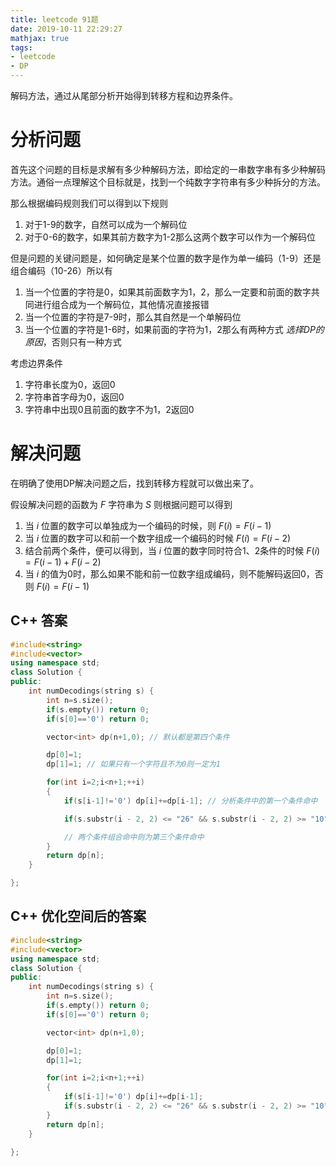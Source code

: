 ```yaml
---
title: leetcode 91题
date: 2019-10-11 22:29:27
mathjax: true
tags:
- leetcode
- DP
---
```


解码方法，通过从尾部分析开始得到转移方程和边界条件。

<!--more-->

# 分析问题

首先这个问题的目标是求解有多少种解码方法，即给定的一串数字串有多少种解码方法。通俗一点理解这个目标就是，找到一个纯数字字符串有多少种拆分的方法。

那么根据编码规则我们可以得到以下规则

1. 对于1-9的数字，自然可以成为一个解码位
2. 对于0-6的数字，如果其前方数字为1-2那么这两个数字可以作为一个解码位

但是问题的关键问题是，如何确定是某个位置的数字是作为单一编码（1-9）还是组合编码（10-26）所以有
 
1. 当一个位置的字符是0，如果其前面数字为1，2，那么一定要和前面的数字共同进行组合成为一个解码位，其他情况直接报错
2. 当一个位置的字符是7-9时，那么其自然是一个单解码位
3. 当一个位置的字符是1-6时，如果前面的字符为1，2那么有两种方式 *选择DP的原因*，否则只有一种方式 

考虑边界条件

1. 字符串长度为0，返回0
2. 字符串首字母为0，返回0
3. 字符串中出现0且前面的数字不为1，2返回0

# 解决问题

在明确了使用DP解决问题之后，找到转移方程就可以做出来了。

假设解决问题的函数为  $F$ 字符串为 $S$ 则根据问题可以得到

1. 当 $i$ 位置的数字可以单独成为一个编码的时候，则 $F \left( i \right) = F \left( i-1 \right)$
2. 当 $i$ 位置的数字可以和前一个数字组成一个编码的时候 $F \left( i \right) = F \left( i-2 \right)$
3. 结合前两个条件，便可以得到，当 $i$ 位置的数字同时符合1、2条件的时候 $F \left( i \right) = F \left( i-1 \right) +  F \left( i-2 \right)$
4. 当 $i$ 的值为0时，那么如果不能和前一位数字组成编码，则不能解码返回0，否则 $F \left( i \right) = F \left( i-1 \right)$

## C++ 答案

```cpp
#include<string>
#include<vector>
using namespace std;
class Solution {
public:
    int numDecodings(string s) {
        int n=s.size();
        if(s.empty()) return 0;
        if(s[0]=='0') return 0;

        vector<int> dp(n+1,0); // 默认都是第四个条件

        dp[0]=1;
        dp[1]=1; // 如果只有一个字符且不为0则一定为1

        for(int i=2;i<n+1;++i)
        {
            if(s[i-1]!='0') dp[i]+=dp[i-1]; // 分析条件中的第一个条件命中

            if(s.substr(i - 2, 2) <= "26" && s.substr(i - 2, 2) >= "10") dp[i]+=dp[i-2]; // 分析条件中的第二个条件命中

            // 两个条件组合命中则为第三个条件命中
        } 
        return dp[n];
    }

};
```

## C++ 优化空间后的答案

```cpp
#include<string>
#include<vector>
using namespace std;
class Solution {
public:
    int numDecodings(string s) {
        int n=s.size();
        if(s.empty()) return 0;
        if(s[0]=='0') return 0;

        vector<int> dp(n+1,0);

        dp[0]=1;
        dp[1]=1;

        for(int i=2;i<n+1;++i)
        {
            if(s[i-1]!='0') dp[i]+=dp[i-1];
            if(s.substr(i - 2, 2) <= "26" && s.substr(i - 2, 2) >= "10") dp[i]+=dp[i-2];
        }
        return dp[n];
    }

};
```
